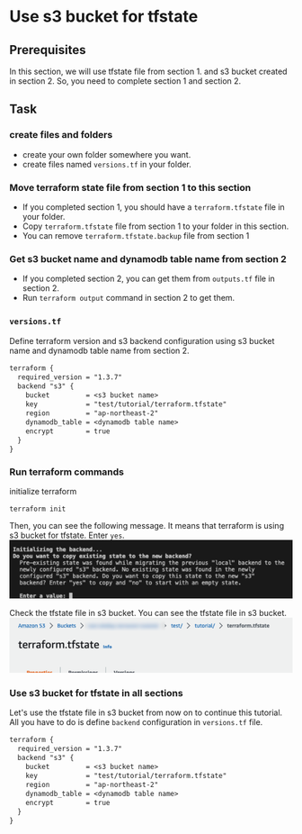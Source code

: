 # Use s3 bucket for tfstate

## Prerequisites
In this section, we will use tfstate file from section 1. and s3 bucket created in section 2. So, you need to complete section 1 and section 2.

## Task

### create files and folders
* create your own folder somewhere you want.
* create files named `versions.tf` in your folder.


### Move terraform state file from section 1 to this section
* If you completed section 1, you should have a `terraform.tfstate` file in your folder.
* Copy `terraform.tfstate` file from section 1 to your folder in this section.
* You can remove `terraform.tfstate.backup` file from section 1


### Get s3 bucket name and dynamodb table name from section 2
* If you completed section 2, you can get them from `outputs.tf` file in section 2.
* Run `terraform output` command in section 2 to get them.


### `versions.tf`
Define terraform version and s3 backend configuration using s3 bucket name and dynamodb table name from section 2.
```hcl
terraform {
  required_version = "1.3.7"
  backend "s3" {
    bucket         = <s3 bucket name>
    key            = "test/tutorial/terraform.tfstate"
    region         = "ap-northeast-2"
    dynamodb_table = <dynamodb table name>
    encrypt        = true
  }
}
```


### Run terraform commands
initialize terraform
```
terraform init
```
Then, you can see the following message. It means that terraform is using s3 bucket for tfstate. Enter `yes`.
![](../src/2023-02-13-11-21-32.png)

Check the tfstate file in s3 bucket. You can see the tfstate file in s3 bucket.
![](../src/2023-02-13-11-23-49.png)


### Use s3 bucket for tfstate in all sections

Let's use the tfstate file in s3 bucket from now on to continue this tutorial. All you have to do is define `backend` configuration in `versions.tf` file.
```hcl
terraform {
  required_version = "1.3.7"
  backend "s3" {
    bucket         = <s3 bucket name>
    key            = "test/tutorial/terraform.tfstate"
    region         = "ap-northeast-2"
    dynamodb_table = <dynamodb table name>
    encrypt        = true
  }
}